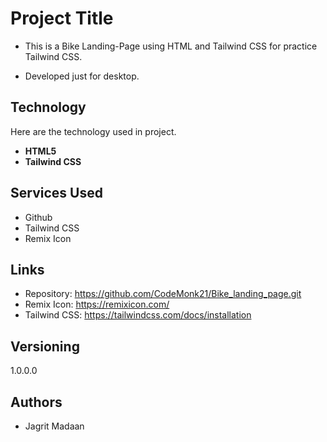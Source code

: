 
# Project Title

* This is a Bike Landing-Page using HTML and Tailwind CSS for practice Tailwind CSS.

* Developed just for desktop.


## Technology
Here are the technology used in project.

* __HTML5__
* __Tailwind CSS__

## Services Used
* Github
* Tailwind CSS
* Remix Icon

## Links
* Repository: https://github.com/CodeMonk21/Bike_landing_page.git
* Remix Icon: https://remixicon.com/
* Tailwind CSS: https://tailwindcss.com/docs/installation
## Versioning
1.0.0.0
## Authors
* Jagrit Madaan

